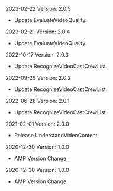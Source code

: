 2023-02-22 Version: 2.0.5
- Update EvaluateVideoQuality.

2023-02-21 Version: 2.0.4
- Update EvaluateVideoQuality.

2022-10-17 Version: 2.0.3
- Update RecognizeVideoCastCrewList.

2022-09-29 Version: 2.0.2
- Update RecognizeVideoCastCrewList.

2022-06-28 Version: 2.0.1
- Update RecognizeVideoCastCrewList.

2021-02-01 Version: 2.0.0
- Release UnderstandVideoContent.

2020-12-30 Version: 1.0.0
- AMP Version Change.

2020-12-30 Version: 1.0.0
- AMP Version Change.

